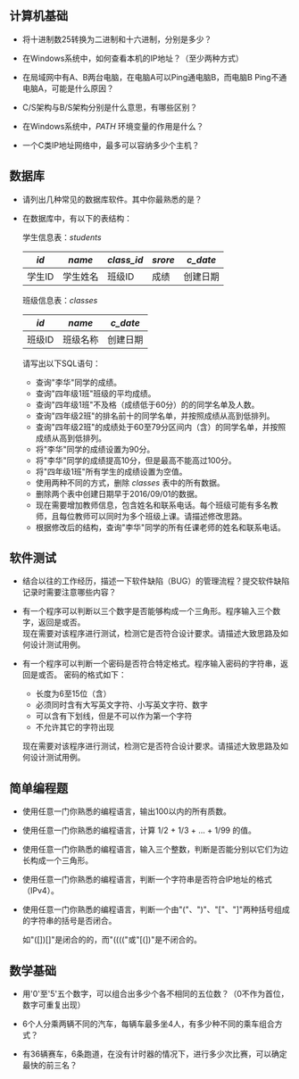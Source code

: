 计算机基础
---
* 将十进制数25转换为二进制和十六进制，分别是多少？

* 在Windows系统中，如何查看本机的IP地址？（至少两种方式）

* 在局域网中有A、B两台电脑，在电脑A可以Ping通电脑B，而电脑B Ping不通电脑A，可能是什么原因？

* C/S架构与B/S架构分别是什么意思，有哪些区别？

* 在Windows系统中，_PATH_ 环境变量的作用是什么？

* 一个C类IP地址网络中，最多可以容纳多少个主机？

数据库
---
* 请列出几种常见的数据库软件。其中你最熟悉的是？

* 在数据库中，有以下的表结构：
    
    学生信息表：_students_
    
    |  _id_  | _name_  |_class_id_|_srore_|_c_date_|
    |--------|---------|----------|------|---------|
    | 学生ID | 学生姓名 |  班级ID  | 成绩 | 创建日期 |
    
    班级信息表：_classes_
    
    |  _id_  |  _name_ |_c_date_|
    |--------|---------|--------|
    | 班级ID | 班级名称 |创建日期|
    
    请写出以下SQL语句：
    
    * 查询"李华"同学的成绩。
    * 查询"四年级1班"班级的平均成绩。
    * 查询"四年级1班"不及格（成绩低于60分）的的同学名单及人数。
    * 查询"四年级2班"的排名前十的同学名单，并按照成绩从高到低排列。
    * 查询"四年级2班"的成绩处于60至79分区间内（含）的同学名单，并按照成绩从高到低排列。
    * 将"李华"同学的成绩设置为90分。
    * 将"李华"同学的成绩提高10分，但是最高不能高过100分。
    * 将"四年级1班"所有学生的成绩设置为空值。
    * 使用两种不同的方式，删除 _classes_ 表中的所有数据。
    * 删除两个表中创建日期早于2016/09/01的数据。
    * 现在需要增加教师信息，包含姓名和联系电话。每个班级可能有多名教师，且每位教师可以同时为多个班级上课。请描述修改思路。<br>
    * 根据修改后的结构，查询"李华"同学的所有任课老师的姓名和联系电话。

软件测试
---
* 结合以往的工作经历，描述一下软件缺陷（BUG）的管理流程？提交软件缺陷记录时需要注意哪些内容？

* 有一个程序可以判断以三个数字是否能够构成一个三角形。程序输入三个数字，返回是或否。
    <br>
    现在需要对该程序进行测试，检测它是否符合设计要求。请描述大致思路及如何设计测试用例。

* 有一个程序可以判断一个密码是否符合特定格式。程序输入密码的字符串，返回是或否。 密码的格式如下：
    * 长度为6至15位（含）
    * 必须同时含有大写英文字符、小写英文字符、数字
    * 可以含有下划线，但是不可以作为第一个字符
    * 不允许其它的字符出现
    
    现在需要对该程序进行测试，检测它是否符合设计要求。请描述大致思路及如何设计测试用例。
    
简单编程题
---
* 使用任意一门你熟悉的编程语言，输出100以内的所有质数。

* 使用任意一门你熟悉的编程语言，计算 1/2 + 1/3 + ... + 1/99 的值。

* 使用任意一门你熟悉的编程语言，输入三个整数，判断是否能分别以它们为边长构成一个三角形。

* 使用任意一门你熟悉的编程语言，判断一个字符串是否符合IP地址的格式（IPv4）。

* 使用任意一门你熟悉的编程语言，判断一个由"("、")"、"["、"]"两种括号组成的字符串的括号是否闭合。
    
    如"([])[]"是闭合的的，而"(((("或"[(])"是不闭合的。

数学基础
---
* 用'0'至'5'五个数字，可以组合出多少个各不相同的五位数？（0不作为首位，数字可重复出现）

* 6个人分乘两辆不同的汽车，每辆车最多坐4人，有多少种不同的乘车组合方式？

* 有36辆赛车，6条跑道，在没有计时器的情况下，进行多少次比赛，可以确定最快的前三名？
